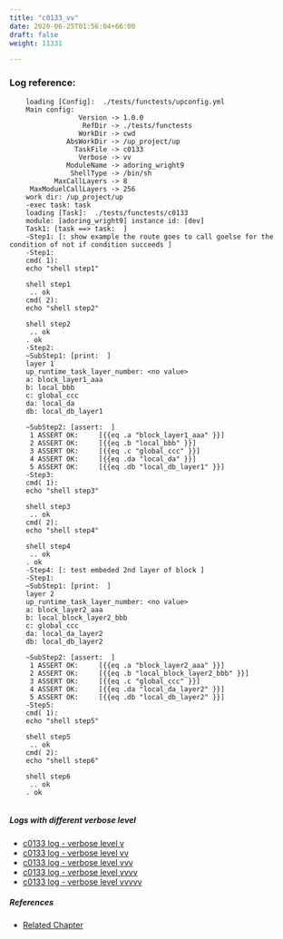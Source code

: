 ```yaml
---
title: "c0133_vv"
date: 2020-06-25T01:56:04+66:00
draft: false
weight: 11331

---
```


### Log reference: <no value>

```
    loading [Config]:  ./tests/functests/upconfig.yml
    Main config:
                 Version -> 1.0.0
                  RefDir -> ./tests/functests
                 WorkDir -> cwd
              AbsWorkDir -> /up_project/up
                TaskFile -> c0133
                 Verbose -> vv
              ModuleName -> adoring_wright9
               ShellType -> /bin/sh
           MaxCallLayers -> 8
     MaxModuelCallLayers -> 256
    work dir: /up_project/up
    -exec task: task
    loading [Task]:  ./tests/functests/c0133
    module: [adoring_wright9] instance id: [dev]
    Task1: [task ==> task:  ]
    -Step1: [: show example the route goes to call goelse for the condition of not if condition succeeds ]
    -Step1:
    cmd( 1):
    echo "shell step1"
    
    shell step1
     .. ok
    cmd( 2):
    echo "shell step2"
    
    shell step2
     .. ok
    . ok
    -Step2:
    ~SubStep1: [print:  ]
    layer 1
    up_runtime_task_layer_number: <no value>
    a: block_layer1_aaa
    b: local_bbb
    c: global_ccc
    da: local_da
    db: local_db_layer1
    
    ~SubStep2: [assert:  ]
     1 ASSERT OK:     [{{eq .a "block_layer1_aaa" }}]
     2 ASSERT OK:     [{{eq .b "local_bbb" }}]
     3 ASSERT OK:     [{{eq .c "global_ccc" }}]
     4 ASSERT OK:     [{{eq .da "local_da" }}]
     5 ASSERT OK:     [{{eq .db "local_db_layer1" }}]
    -Step3:
    cmd( 1):
    echo "shell step3"
    
    shell step3
     .. ok
    cmd( 2):
    echo "shell step4"
    
    shell step4
     .. ok
    . ok
    -Step4: [: test embeded 2nd layer of block ]
    -Step1:
    ~SubStep1: [print:  ]
    layer 2
    up_runtime_task_layer_number: <no value>
    a: block_layer2_aaa
    b: local_block_layer2_bbb
    c: global_ccc
    da: local_da_layer2
    db: local_db_layer2
    
    ~SubStep2: [assert:  ]
     1 ASSERT OK:     [{{eq .a "block_layer2_aaa" }}]
     2 ASSERT OK:     [{{eq .b "local_block_layer2_bbb" }}]
     3 ASSERT OK:     [{{eq .c "global_ccc" }}]
     4 ASSERT OK:     [{{eq .da "local_da_layer2" }}]
     5 ASSERT OK:     [{{eq .db "local_db_layer2" }}]
    -Step5:
    cmd( 1):
    echo "shell step5"
    
    shell step5
     .. ok
    cmd( 2):
    echo "shell step6"
    
    shell step6
     .. ok
    . ok
    
```

##### Logs with different verbose level
* [c0133 log - verbose level v](../../logs/c0133_v)
* [c0133 log - verbose level vv](../../logs/c0133_vv)
* [c0133 log - verbose level vvv](../../logs/c0133_vvv)
* [c0133 log - verbose level vvvv](../../logs/c0133_vvvv)
* [c0133 log - verbose level vvvvv](../../logs/c0133_vvvvv)

##### References
* [Related Chapter](../../test-debug/c0133)
